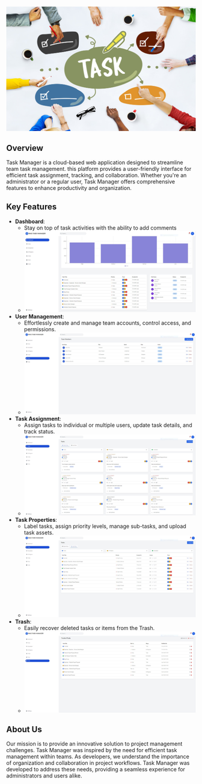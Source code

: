 ![Task Manager](images/team_collaboration.jpg)


## Overview

Task Manager is a cloud-based web application designed to streamline team task management.  this platform provides a user-friendly interface for efficient task assignment, tracking, and collaboration. Whether you're an administrator or a regular user, Task Manager offers comprehensive features to enhance productivity and organization.

## Key Features

- **Dashboard**:
  - Stay on top of task activities with the ability to add comments
  - ![Task Manager](images/Dash2.JPG)
- **User Management**:
  - Effortlessly create and manage team accounts, control access, and permissions.
  - ![Task Manager](images/Teams.JPG)
- **Task Assignment**:
  - Assign tasks to individual or multiple users, update task details, and track status.
  - ![Task Manager](images/Tasks.JPG)
- **Task Properties**:
  - Label tasks, assign priority levels, manage sub-tasks, and upload task assets.
  - ![Task Manager](images/Tasks2.jpg)
- **Trash**:
  - Easily recover deleted tasks or items from the Trash.
  - ![Task Manager](images/trash.JPG)


## About Us

Our mission is to provide an innovative solution to project management challenges. Task Manager was inspired by the need for efficient task management within teams. As developers, we understand the importance of organization and collaboration in project workflows. Task Manager was developed to address these needs, providing a seamless experience for administrators and users alike.




